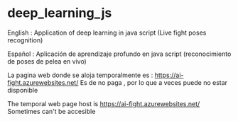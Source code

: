 # deep_learning_js
English : Application of deep learning in java script (Live fight poses recognition) 

Español : Aplicación de aprendizaje profundo en java script (reconocimiento de poses de pelea en vivo)

La pagina web donde se aloja temporalmente es : https://ai-fight.azurewebsites.net/ Es de no paga , por lo que a veces puede no estar disponible

The temporal web page host is https://ai-fight.azurewebsites.net/ Sometimes can't be accesible

